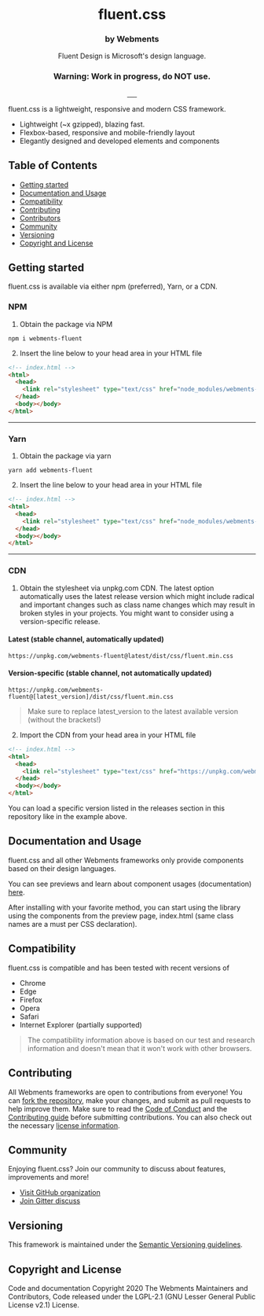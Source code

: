 <p align="center">
  <h1 align="center">fluent.css</h1>
</p>

<h3 align="center">by Webments</h3>
<p align="center">Fluent Design is Microsoft's design language.</p>
<h3 align="center">Warning: Work in progress, do NOT use.</h3>

<p align="center">
  <a aria-label="npm" href="https://www.npmjs.com/package/webments-fluent">
    <img src="https://img.shields.io/npm/v/webments-fluent" alt="">
  </a>
    <a aria-label="npm bundle size" href="https://www.npmjs.com/package/webments-fluent">
    <img src="https://img.shields.io/bundlephobia/minzip/webments-fluent" alt="">
  </a>
  <a aria-label="github releases" href="https://github.com/Webments/fluent.css/releases">
    <img src="https://img.shields.io/github/v/release/webments/fluent.css" alt="">
  </a>
    <a aria-label="npm downloads" href="https://www.npmjs.com/package/webments-fluent">
    <img src="https://img.shields.io/npm/dt/webments-fluent" alt="">
  </a>
    <a aria-label="license" href="https://github.com/Webments/fluent.css/blob/master/LICENSE">
    <img src="https://img.shields.io/github/license/webments/fluent.css" alt="">
  </a>
    <a aria-label="gitter" href="https://gitter.im/Webments/fluent.css?utm_source=badge&utm_medium=badge&utm_campaign=pr-badge&utm_content=badge">
     <img src="https://badges.gitter.im/Webments/community.svg" alt="">
  </a>
</p>

fluent.css is a lightweight, responsive and modern CSS framework.

- Lightweight (~x gzipped), blazing fast.
- Flexbox-based, responsive and mobile-friendly layout
- Elegantly designed and developed elements and components

## Table of Contents
- [Getting started](#gettingstarted)
- [Documentation and Usage](#usage)
- [Compatibility](#compatibility)
- [Contributing](#contributing)
- [Contributors](#contributors)
- [Community](#community)
- [Versioning](#versioning)
- [Copyright and License](#license)

## <a name="gettingstarted"></a>Getting started
fluent.css is available via either npm (preferred), Yarn, or a CDN.

### NPM

1. Obtain the package via NPM

```shell
npm i webments-fluent
```
2. Insert the line below to your head area in your HTML file

```html
<!-- index.html -->
<html>
  <head>
    <link rel="stylesheet" type="text/css" href="node_modules/webments-fluent/dist/css/fluent.min.css" />
  </head>
  <body></body>
</html>
```
---

### Yarn

1. Obtain the package via yarn

```shell
yarn add webments-fluent
```

2. Insert the line below to your head area in your HTML file

```html
<!-- index.html -->
<html>
  <head>
    <link rel="stylesheet" type="text/css" href="node_modules/webments-fluent/dist/css/fluent.min.css" />
  </head>
  <body></body>
</html>
```

---

### CDN

1. Obtain the stylesheet via unpkg.com CDN. The latest option automatically uses the latest release version which might include radical and important changes such as class name changes which may result in broken styles in your projects. You might want to consider using a version-specific release.

#### Latest (stable channel, automatically updated)
```
https://unpkg.com/webments-fluent@latest/dist/css/fluent.min.css
```
#### Version-specific (stable channel, not automatically updated)
```
https://unpkg.com/webments-fluent@[latest_version]/dist/css/fluent.min.css
```

> Make sure to replace latest_version to the latest available version (without the brackets!)

2. Import the CDN from your head area in your HTML file

```html
<!-- index.html -->
<html>
  <head>
    <link rel="stylesheet" type="text/css" href="https://unpkg.com/webments-fluent/dist/css/fluent.min.css" />
  </head>
  <body></body>
</html>
```

You can load a specific version listed in the releases section in this repository like in the example above.

## <a name="usage"></a>Documentation and Usage
fluent.css and all other Webments frameworks only provide components based on their design languages.

You can see previews and learn about component usages (documentation) [here](https://webments.github.io/fluent.css/).

After installing with your favorite method, you can start using the library using the components from the preview page, index.html (same class names are a must per CSS declaration).

## <a name="compatbility"></a>Compatibility
fluent.css is compatible and has been tested with recent versions of

- Chrome
- Edge
- Firefox
- Opera
- Safari
- Internet Explorer (partially supported)

> The compatibility information above is based on our test and research information and doesn't mean that it won't work with other browsers.

## <a name="contributing"></a>Contributing
All Webments frameworks are open to contributions from everyone! You can [fork the repository](https://github.com/Webments/fluent.css/fork), make your changes, and submit as pull requests to help improve them. Make sure to read the [Code of Conduct](https://github.com/Webments/fluent.css/blob/master/CODE_OF_CONDUCT.md) and the [Contributing guide](https://github.com/Webments/fluent.css/blob/master/CONTRIBUTING.md) before submitting contributions. You can also check out the necessary [license information](https://github.com/Webments/fluent.css/blob/master/LICENSE).

## <a name="community"></a>Community
Enjoying fluent.css? Join our community to discuss about features, improvements and more!

- [Visit GitHub organization](https://github.com/Webments)
- [Join Gitter discuss](https://gitter.im/Webments/general?utm_source=share-link&utm_medium=link&utm_campaign=share-link)

## <a name="versioning"></a>Versioning

This framework is maintained under the [Semantic Versioning guidelines](https://semver.org/).

## <a name="license"></a>Copyright and License

Code and documentation Copyright 2020 The Webments Maintainers and Contributors, Code released under the LGPL-2.1 (GNU Lesser General Public License v2.1) License.
